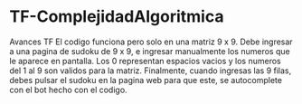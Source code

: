# TF-ComplejidadAlgoritmica
Avances TF
El codigo funciona pero solo en una matriz 9 x 9. Debe ingresar a una pagina de sudoku de 9 x 9, e ingresar manualmente los numeros que le aparece en pantalla.
Los 0 representan espacios vacios y los numeros del 1 al 9 son validos para la matriz.
Finalmente, cuando ingresas las 9 filas, debes pulsar el sudoku en la pagina web para que este, se autocomplete con el bot hecho con el codigo.
